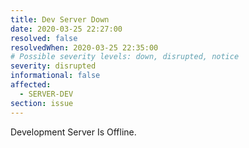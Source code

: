 ```yaml
---
title: Dev Server Down
date: 2020-03-25 22:27:00
resolved: false
resolvedWhen: 2020-03-25 22:35:00
# Possible severity levels: down, disrupted, notice
severity: disrupted
informational: false
affected:
  - SERVER-DEV
section: issue
---
```


Development Server Is Offline.